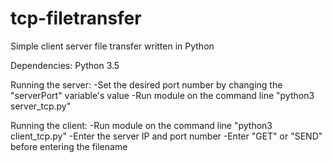 # tcp-filetransfer
Simple client server file transfer written in Python

Dependencies:
Python 3.5

Running the server:
-Set the desired port number by changing the "serverPort" variable's value
-Run module on the command line "python3 server_tcp.py"

Running the client:
-Run module on the command line "python3 client_tcp.py"
-Enter the server IP and port number
-Enter "GET" or "SEND" before entering the filename
